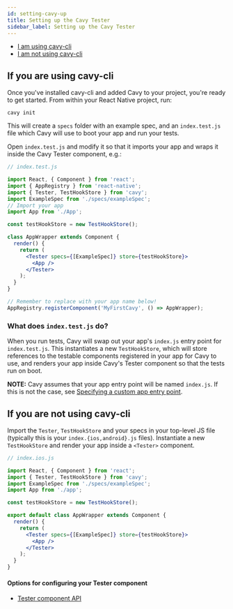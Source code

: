 ```yaml
---
id: setting-cavy-up
title: Setting up the Cavy Tester
sidebar_label: Setting up the Cavy Tester
---
```


 * [I am using cavy-cli](#if-you-are-using-cavy-cli)
 * [I am not using cavy-cli](#if-you-are-not-using-cavy-cli)

## If you are using cavy-cli

Once you've installed cavy-cli and added Cavy to your project, you're ready to
get started. From within your React Native project, run:

    cavy init

This will create a `specs` folder with an example spec, and an `index.test.js`
file which Cavy will use to boot your app and run your tests.

Open `index.test.js` and modify it so that it imports your app and wraps it inside
the Cavy Tester component, e.g.:

```jsx
// index.test.js

import React, { Component } from 'react';
import { AppRegistry } from 'react-native';
import { Tester, TestHookStore } from 'cavy';
import ExampleSpec from './specs/exampleSpec';
// Import your app
import App from './App';

const testHookStore = new TestHookStore();

class AppWrapper extends Component {
  render() {
    return (
      <Tester specs={[ExampleSpec]} store={testHookStore}>
        <App />
      </Tester>
    );
  }
}

// Remember to replace with your app name below!
AppRegistry.registerComponent('MyFirstCavy', () => AppWrapper);
```

### What does `index.test.js` do?

When you run tests, Cavy will swap out your app's `index.js` entry point for
`index.test.js`. This instantiates a new `TestHookStore`, which will store
references to the testable components registered in your app for Cavy to use,
and renders your app inside Cavy's Tester component so that the tests run on boot.

**NOTE:** Cavy assumes that your app entry point will be named `index.js`. If this is not
the case, see [Specifying a custom app entry point](../guides/specifing-a-custom-app-entry-point).

## If you are not using cavy-cli

Import the `Tester`, `TestHookStore` and your specs in your top-level JS file
(typically this is your `index.{ios,android}.js` files). Instantiate a new
`TestHookStore` and render your app inside a `<Tester>` component.

```jsx
// index.ios.js

import React, { Component } from 'react';
import { Tester, TestHookStore } from 'cavy';
import ExampleSpec from './specs/exampleSpec';
import App from './app';

const testHookStore = new TestHookStore();

export default class AppWrapper extends Component {
  render() {
    return (
      <Tester specs={[ExampleSpec]} store={testHookStore}>
        <App />
      </Tester>
    );
  }
}
```

#### Options for configuring your Tester component

* [Tester component API](../api/tester)

